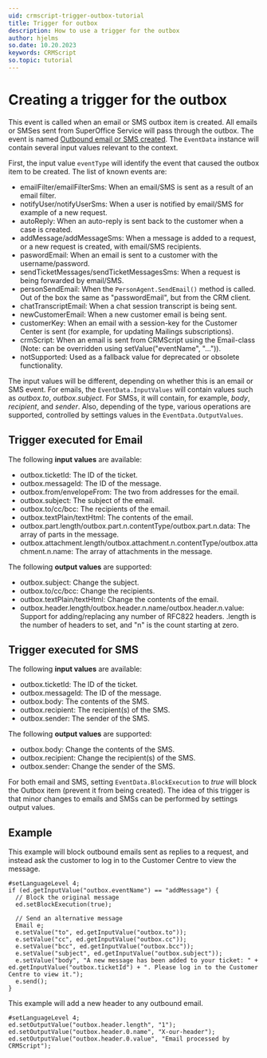 ```yaml
---
uid: crmscript-trigger-outbox-tutorial
title: Trigger for outbox
description: How to use a trigger for the outbox
author: hjelms
so.date: 10.20.2023
keywords: CRMScript
so.topic: tutorial
---
```


<!-- markdownlint-disable-file MD044 -->
# Creating a trigger for the outbox

This event is called when an email or SMS outbox item is created. All emails or SMSes sent from SuperOffice Service will pass through the outbox. The event is named [Outbound email or SMS created][1]. The `EventData` instance will contain several input values relevant to the context.

First, the input value `eventType` will identify the event that caused the outbox item to be created. The list of known events are:

* emailFilter/emailFilterSms: When an email/SMS is sent as a result of an email filter.
* notifyUser/notifyUserSms: When a user is notified by email/SMS for example of a new request.
* autoReply: When an auto-reply is sent back to the customer when a case is created.
* addMessage/addMessageSms: When a message is added to a request, or a new request is created, with email/SMS recipients.
* paswordEmail: When an email is sent to a customer with the username/password.
* sendTicketMessages/sendTicketMessagesSms: When a request is being forwarded by email/SMS.
* personSendEmail: When the `PersonAgent.SendEmail()` method is called. Out of the box the same as "passwordEmail", but from the CRM client.
* chatTranscriptEmail: When a chat session transcript is being sent.
* newCustomerEmail: When a new customer email is being sent.
* customerKey: When an email with a session-key for the Customer Center is sent (for example, for updating Mailings subscriptions).
* crmScript: When an email is sent from CRMScript using the Email-class (Note: can be overridden using setValue("eventName", "...")).
* notSupported: Used as a fallback value for deprecated or obsolete functionality.

The input values will be different, depending on whether this is an email or SMS event. For emails, the `EventData.InputValues` will contain values such as *outbox.to*, *outbox.subject*. For SMSs, it will contain, for example, *body*, *recipient*, and *sender*. Also, depending of the type, various operations are supported, controlled by settings values in the `EventData.OutputValues`.

## Trigger executed for Email

The following **input values** are available:

* outbox.ticketId: The ID of the ticket.
* outbox.messageId: The ID of the message.
* outbox.from/envelopeFrom: The two from addresses for the email.
* outbox.subject: The subject of the email.
* outbox.to/cc/bcc: The recipients of the email.
* outbox.textPlain/textHtml: The contents of the email.
* outbox.part.length/outbox.part.n.contentType/outbox.part.n.data: The array of parts in the message.
* outbox.attachment.length/outbox.attachment.n.contentType/outbox.attachment.n.name: The array of attachments in the message.

The following **output values** are supported:

* outbox.subject: Change the subject.
* outbox.to/cc/bcc: Change the recipients.
* outbox.textPlain/textHtml: Change the contents of the email.
* outbox.header.length/outbox.header.n.name/outbox.header.n.value: Support for adding/replacing any number of RFC822 headers. .length is the number of headers to set, and "n" is the count starting at zero.

## Trigger executed for SMS

The following **input values** are available:

* outbox.ticketId: The ID of the ticket.
* outbox.messageId: The ID of the message.
* outbox.body: The contents of the SMS.
* outbox.recipient: The recipient(s) of the SMS.
* outbox.sender: The sender of the SMS.

The following **output values** are supported:

* outbox.body: Change the contents of the SMS.
* outbox.recipient: Change the recipient(s) of the SMS.
* outbox.sender: Change the sender of the SMS.

For both email and SMS, setting `EventData.BlockExecution` to *true* will block the Outbox item (prevent it from being created). The idea of this trigger is that minor changes to emails and SMSs can be performed by settings output values.

## Example

This example will block outbound emails sent as replies to a request, and instead ask the customer to log in to the Customer Centre to view the message.

```crmscript
#setLanguageLevel 4;
if (ed.getInputValue("outbox.eventName") == "addMessage") {
  // Block the original message
  ed.setBlockExecution(true); 

  // Send an alternative message
  Email e;
  e.setValue("to", ed.getInputValue("outbox.to"));
  e.setValue("cc", ed.getInputValue("outbox.cc"));
  e.setValue("bcc", ed.getInputValue("outbox.bcc"));
  e.setValue("subject", ed.getInputValue("outbox.subject"));
  e.setValue("body", "A new message has been added to your ticket: " + ed.getInputValue("outbox.ticketId") + ". Please log in to the Customer Centre to view it.");
  e.send();  
}
```

This example will add a new header to any outbound email.

```crmscript
#setLanguageLevel 4;
ed.setOutputValue("outbox.header.length", "1");
ed.setOutputValue("outbox.header.0.name", "X-our-header");
ed.setOutputValue("outbox.header.0.value", "Email processed by CRMScript");
```

<!-- Referenced links -->
[1]: <xref:CRMSCript.Event.Trigger.OutboxItemCreated>
